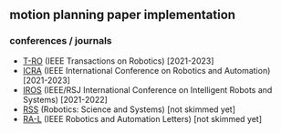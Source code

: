 ## motion planning paper implementation ##

### conferences / journals  ###
- [T-RO](https://ieeexplore.ieee.org/xpl/RecentIssue.jsp?punumber=8860) (IEEE Transactions on Robotics) [2021-2023]
- [ICRA](https://ieeexplore.ieee.org/xpl/conhome/1000639/all-proceedings) (IEEE International Conference on Robotics and Automation) [2021-2023]
- [IROS](https://ieeexplore.ieee.org/xpl/conhome/9981026/proceeding0640/all-proceedings) (IEEE/RSJ International Conference on Intelligent Robots and Systems) [2021-2022]
- [RSS](http://www.roboticsconference.org/) (Robotics: Science and Systems) [not skimmed yet]
- [RA-L](https://ieeexplore.ieee.org/xpl/RecentIssue.jsp?punumber=7083369) (IEEE Robotics and Automation Letters) [not skimmed yet]
